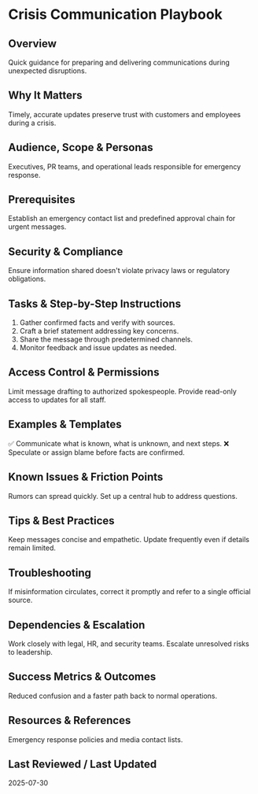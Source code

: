 # Crisis Communication Playbook

## Overview
Quick guidance for preparing and delivering communications during unexpected disruptions.

## Why It Matters
Timely, accurate updates preserve trust with customers and employees during a crisis.

## Audience, Scope & Personas
Executives, PR teams, and operational leads responsible for emergency response.

## Prerequisites
Establish an emergency contact list and predefined approval chain for urgent messages.

## Security & Compliance
Ensure information shared doesn't violate privacy laws or regulatory obligations.

## Tasks & Step-by-Step Instructions
1. Gather confirmed facts and verify with sources.
2. Craft a brief statement addressing key concerns.
3. Share the message through predetermined channels.
4. Monitor feedback and issue updates as needed.

## Access Control & Permissions
Limit message drafting to authorized spokespeople. Provide read-only access to updates for all staff.

## Examples & Templates
✅ Communicate what is known, what is unknown, and next steps.
❌ Speculate or assign blame before facts are confirmed.

## Known Issues & Friction Points
Rumors can spread quickly. Set up a central hub to address questions.

## Tips & Best Practices
Keep messages concise and empathetic. Update frequently even if details remain limited.

## Troubleshooting
If misinformation circulates, correct it promptly and refer to a single official source.

## Dependencies & Escalation
Work closely with legal, HR, and security teams. Escalate unresolved risks to leadership.

## Success Metrics & Outcomes
Reduced confusion and a faster path back to normal operations.

## Resources & References
Emergency response policies and media contact lists.

## Last Reviewed / Last Updated
2025-07-30
